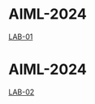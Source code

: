 # AIML-2024
[LAB-01](https://github.com/pagadalaAnu/AIML-2024.git)
# AIML-2024
[LAB-02](https://github.com/pagadalaAnu/AIML-2024.git)
